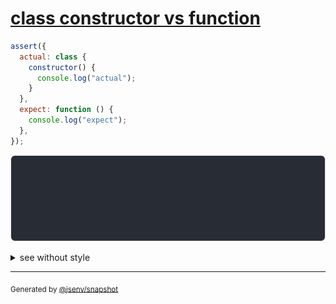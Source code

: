 # [class constructor vs function](../../function.test.js#L371)

```js
assert({
  actual: class {
    constructor() {
      console.log("actual");
    }
  },
  expect: function () {
    console.log("expect");
  },
});
```

![img](throw.svg)

<details>
  <summary>see without style</summary>

```console
AssertionError: actual and expect are different

actual: class actual {
  [source code];
}
expect: function expect () {
  [source code],
}
```

</details>

---

<sub>
  Generated by <a href="https://github.com/jsenv/core/tree/main/packages/independent/snapshot">@jsenv/snapshot</a>
</sub>